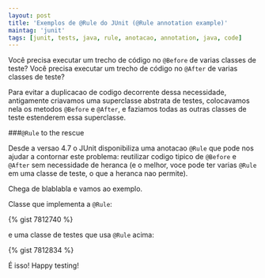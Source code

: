 ```yaml
---
layout: post
title: 'Exemplos de @Rule do JUnit (@Rule annotation example)'
maintag: 'junit'
tags: [junit, tests, java, rule, anotacao, annotation, java, code]
---
```

Você precisa executar um trecho de código no `@Before` de varias classes de teste?
Você precisa executar um trecho de código no `@After` de varias classes de teste?

Para evitar a duplicacao de codigo decorrente dessa necessidade, antigamente criavamos uma superclasse abstrata de testes,
colocavamos nela os metodos `@Before` e `@After`, e faziamos todas as outras classes de teste estenderem essa superclasse.

###`@Rule` to the rescue

Desde a versao 4.7 o JUnit disponibiliza uma anotacao `@Rule` que pode nos ajudar a contornar este problema:
reutilizar codigo tipico de `@Before` e `@After` sem necessidade de heranca (e o melhor, voce pode ter varias `@Rule` em
uma classe de teste, o que a heranca nao permite).
<!--more-->

Chega de blablabla e vamos ao exemplo.

Classe que implementa a `@Rule`: 

{% gist 7812740 %}

e uma classe de testes que usa `@Rule` acima: 

{% gist 7812834 %}

É isso! Happy testing!